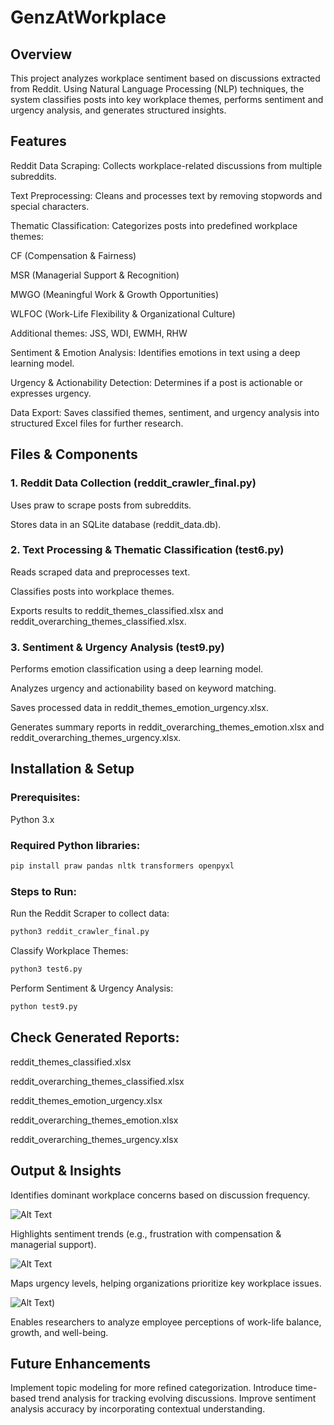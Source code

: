 # GenzAtWorkplace

## Overview

This project analyzes workplace sentiment based on discussions extracted from Reddit. Using Natural Language Processing (NLP) techniques, the system classifies posts into key workplace themes, performs sentiment and urgency analysis, and generates structured insights.

## Features

Reddit Data Scraping: Collects workplace-related discussions from multiple subreddits.

Text Preprocessing: Cleans and processes text by removing stopwords and special characters.

Thematic Classification: Categorizes posts into predefined workplace themes:

CF (Compensation & Fairness)

MSR (Managerial Support & Recognition)

MWGO (Meaningful Work & Growth Opportunities)

WLFOC (Work-Life Flexibility & Organizational Culture)

Additional themes: JSS, WDI, EWMH, RHW

Sentiment & Emotion Analysis: Identifies emotions in text using a deep learning model.

Urgency & Actionability Detection: Determines if a post is actionable or expresses urgency.

Data Export: Saves classified themes, sentiment, and urgency analysis into structured Excel files for further research.

## Files & Components

### 1. Reddit Data Collection (reddit_crawler_final.py)

Uses praw to scrape posts from subreddits.

Stores data in an SQLite database (reddit_data.db).

### 2. Text Processing & Thematic Classification (test6.py)

Reads scraped data and preprocesses text.

Classifies posts into workplace themes.

Exports results to reddit_themes_classified.xlsx and reddit_overarching_themes_classified.xlsx.

### 3. Sentiment & Urgency Analysis (test9.py)

Performs emotion classification using a deep learning model.

Analyzes urgency and actionability based on keyword matching.

Saves processed data in reddit_themes_emotion_urgency.xlsx.

Generates summary reports in reddit_overarching_themes_emotion.xlsx and reddit_overarching_themes_urgency.xlsx.

## Installation & Setup

### Prerequisites:
Python 3.x

### Required Python libraries:
```bash
pip install praw pandas nltk transformers openpyxl
```

### Steps to Run:

Run the Reddit Scraper to collect data:
```bash
python3 reddit_crawler_final.py
```

Classify Workplace Themes:
```bash
python3 test6.py
```

Perform Sentiment & Urgency Analysis:
```bash
python test9.py
```

## Check Generated Reports:

reddit_themes_classified.xlsx

reddit_overarching_themes_classified.xlsx

reddit_themes_emotion_urgency.xlsx

reddit_overarching_themes_emotion.xlsx

reddit_overarching_themes_urgency.xlsx

## Output & Insights

Identifies dominant workplace concerns based on discussion frequency.

![Alt Text](https://ibb.co/RTtQqPtx)

Highlights sentiment trends (e.g., frustration with compensation & managerial support).

![Alt Text](https://ibb.co/yBkp7XHR)

Maps urgency levels, helping organizations prioritize key workplace issues.

![Alt Text](https://ibb.co/RTqdjdCD))

Enables researchers to analyze employee perceptions of work-life balance, growth, and well-being.

## Future Enhancements

Implement topic modeling for more refined categorization.
Introduce time-based trend analysis for tracking evolving discussions.
Improve sentiment analysis accuracy by incorporating contextual understanding.

